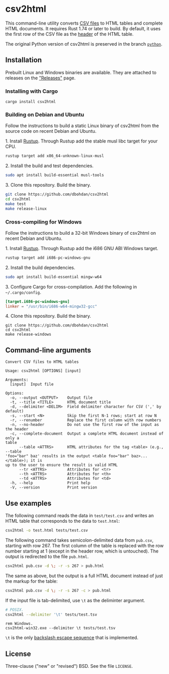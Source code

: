 # csv2html

This command-line utility converts [CSV files](http://en.wikipedia.org/wiki/Comma-separated_values) to HTML tables and complete HTML documents.
It requires Rust 1.74 or later to build.
By default, it uses the first row of the CSV file as the [header](https://developer.mozilla.org/en/docs/Web/HTML/Element/th) of the HTML table.

The original Python version of csv2html is preserved in the branch [`python`](https://github.com/dbohdan/csv2html/tree/python).


## Installation

Prebuilt Linux and Windows binaries are available.
They are attached to releases on the ["Releases"](https://github.com/dbohdan/csv2html/releases) page.

### Installing with Cargo

```shell
cargo install csv2html
```

### Building on Debian and Ubuntu

Follow the instructions to build a static Linux binary of csv2html from the source code on recent Debian and Ubuntu.

1\. Install [Rustup](https://rustup.rs/).
    Through Rustup add the stable musl libc target for your CPU.

```sh
rustup target add x86_64-unknown-linux-musl
```

2\. Install the build and test dependencies.

```sh
sudo apt install build-essential musl-tools
```

3\. Clone this repository.
    Build the binary.

```sh
git clone https://github.com/dbohdan/csv2html
cd csv2html
make test
make release-linux
```

### Cross-compiling for Windows

Follow the instructions to build a 32-bit Windows binary of csv2html on recent Debian and Ubuntu.

1\. Install [Rustup](https://rustup.rs/).
    Through Rustup add the i686 GNU ABI Windows target.

```sh
rustup target add i686-pc-windows-gnu
```

2\. Install the build dependencies.

```sh
sudo apt install build-essential mingw-w64
```

3\. Configure Cargo for cross-compilation.
    Add the following in `~/.cargo/config`.

```toml
[target.i686-pc-windows-gnu]
linker = "/usr/bin/i686-w64-mingw32-gcc"
```

4\. Clone this repository.
    Build the binary.

```
git clone https://github.com/dbohdan/csv2html
cd csv2html
make release-windows
```

## Command-line arguments

```none
Convert CSV files to HTML tables

Usage: csv2html [OPTIONS] [input]

Arguments:
  [input]  Input file

Options:
  -o, --output <OUTPUT>    Output file
  -t, --title <TITLE>      HTML document title
  -d, --delimiter <DELIM>  Field delimiter character for CSV (',' by default)
  -s, --start <N>          Skip the first N-1 rows; start at row N
  -r, --renumber           Replace the first column with row numbers
  -n, --no-header          Do not use the first row of the input as the header
  -c, --complete-document  Output a complete HTML document instead of only a
table
      --table <ATTRS>      HTML attributes for the tag <table> (e.g., --table
'foo="bar" baz' results in the output <table foo="bar" baz>...</table>); it is
up to the user to ensure the result is valid HTML
      --tr <ATTRS>         Attributes for <tr>
      --th <ATTRS>         Attributes for <th>
      --td <ATTRS>         Attributes for <td>
  -h, --help               Print help
  -V, --version            Print version
```

## Use examples

The following command reads the data in `test/test.csv` and writes an HTML table that corresponds to the data to `test.html`:

```sh
csv2html -o test.html tests/test.csv
```

The following command takes semicolon-delimited data from `pub.csv`, starting with row 267.
The first column of the table is replaced with the row number starting at 1 (except in the header row, which is untouched).
The output is redirected to the file `pub.html`.

```sh
csv2html pub.csv -d \; -r -s 267 > pub.html
```

The same as above, but the output is a full HTML document instead of just the markup for the table:

```sh
csv2html pub.csv -d \; -r -s 267 -c > pub.html
```

If the input file is tab-delimited, use `\t` as the deliminter argument.

```sh
# POSIX.
csv2html --delimiter '\t' tests/test.tsv
```

```batch
rem Windows.
csv2html-win32.exe --delimiter \t tests/test.tsv
```

`\t` is the only [backslash escape sequence](https://en.wikipedia.org/wiki/Escape_sequences_in_C) that is implemented.

## License

Three-clause ("new" or "revised") BSD.
See the file `LICENSE`.
